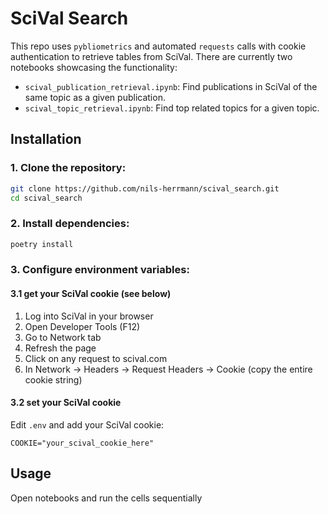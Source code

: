 # SciVal Search
This repo uses `pybliometrics` and automated `requests` calls with cookie authentication to retrieve tables from SciVal. There are currently two notebooks showcasing the functionality:
- `scival_publication_retrieval.ipynb`: Find publications in SciVal of the same topic as a given publication.
- `scival_topic_retrieval.ipynb`: Find top related topics for a given topic.

## Installation
### 1. **Clone the repository**:
   ```bash
   git clone https://github.com/nils-herrmann/scival_search.git
   cd scival_search
   ```

### 2. **Install dependencies**:
   ```bash
   poetry install
   ```

### 3. **Configure environment variables**:
#### 3.1 get your SciVal cookie (see below)
1. Log into SciVal in your browser
2. Open Developer Tools (F12)
3. Go to Network tab
4. Refresh the page
5. Click on any request to scival.com
6. In Network → Headers → Request Headers → Cookie (copy the entire cookie string)

#### 3.2 set your SciVal cookie
Edit `.env` and add your SciVal cookie:
```env
COOKIE="your_scival_cookie_here"
```

## Usage
Open notebooks and run the cells sequentially
